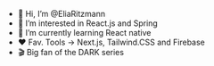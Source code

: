 - 👋 Hi, I’m @EliaRitzmann
- 👀 I’m interested in React.js and Spring
- 🌱 I’m currently learning React native
- ❤️ Fav. Tools -> Next.js, Tailwind.CSS and Firebase
- 🎬 Big fan of the DARK series


